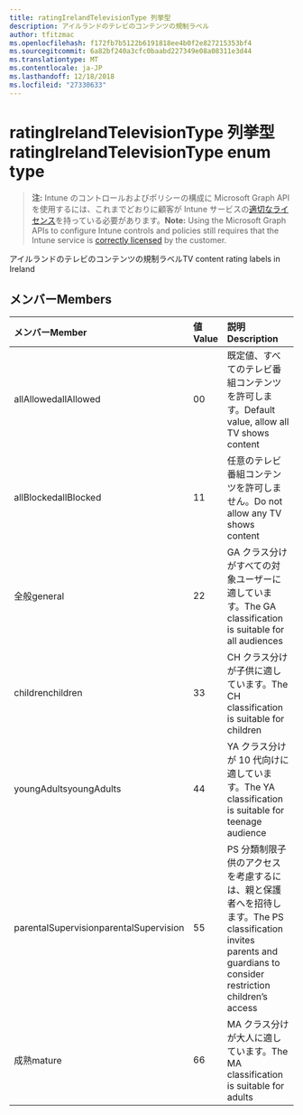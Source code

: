 ```yaml
---
title: ratingIrelandTelevisionType 列挙型
description: アイルランドのテレビのコンテンツの規制ラベル
author: tfitzmac
ms.openlocfilehash: f172fb7b5122b6191818ee4b0f2e827215353bf4
ms.sourcegitcommit: 6a82bf240a3cfc0baabd227349e08a08311e3d44
ms.translationtype: MT
ms.contentlocale: ja-JP
ms.lasthandoff: 12/18/2018
ms.locfileid: "27330633"
---
```

# <a name="ratingirelandtelevisiontype-enum-type"></a><span data-ttu-id="70563-103">ratingIrelandTelevisionType 列挙型</span><span class="sxs-lookup"><span data-stu-id="70563-103">ratingIrelandTelevisionType enum type</span></span>

> <span data-ttu-id="70563-104">**注:** Intune のコントロールおよびポリシーの構成に Microsoft Graph API を使用するには、これまでどおりに顧客が Intune サービスの[適切なライセンス](https://go.microsoft.com/fwlink/?linkid=839381)を持っている必要があります。</span><span class="sxs-lookup"><span data-stu-id="70563-104">**Note:** Using the Microsoft Graph APIs to configure Intune controls and policies still requires that the Intune service is [correctly licensed](https://go.microsoft.com/fwlink/?linkid=839381) by the customer.</span></span>

<span data-ttu-id="70563-105">アイルランドのテレビのコンテンツの規制ラベル</span><span class="sxs-lookup"><span data-stu-id="70563-105">TV content rating labels in Ireland</span></span>
## <a name="members"></a><span data-ttu-id="70563-106">メンバー</span><span class="sxs-lookup"><span data-stu-id="70563-106">Members</span></span>
|<span data-ttu-id="70563-107">メンバー</span><span class="sxs-lookup"><span data-stu-id="70563-107">Member</span></span>|<span data-ttu-id="70563-108">値</span><span class="sxs-lookup"><span data-stu-id="70563-108">Value</span></span>|<span data-ttu-id="70563-109">説明</span><span class="sxs-lookup"><span data-stu-id="70563-109">Description</span></span>|
|:---|:---|:---|
|<span data-ttu-id="70563-110">allAllowed</span><span class="sxs-lookup"><span data-stu-id="70563-110">allAllowed</span></span>|<span data-ttu-id="70563-111">0</span><span class="sxs-lookup"><span data-stu-id="70563-111">0</span></span>|<span data-ttu-id="70563-112">既定値、すべてのテレビ番組コンテンツを許可します。</span><span class="sxs-lookup"><span data-stu-id="70563-112">Default value, allow all TV shows content</span></span>|
|<span data-ttu-id="70563-113">allBlocked</span><span class="sxs-lookup"><span data-stu-id="70563-113">allBlocked</span></span>|<span data-ttu-id="70563-114">1</span><span class="sxs-lookup"><span data-stu-id="70563-114">1</span></span>|<span data-ttu-id="70563-115">任意のテレビ番組コンテンツを許可しません。</span><span class="sxs-lookup"><span data-stu-id="70563-115">Do not allow any TV shows content</span></span>|
|<span data-ttu-id="70563-116">全般</span><span class="sxs-lookup"><span data-stu-id="70563-116">general</span></span>|<span data-ttu-id="70563-117">2</span><span class="sxs-lookup"><span data-stu-id="70563-117">2</span></span>|<span data-ttu-id="70563-118">GA クラス分けがすべての対象ユーザーに適しています。</span><span class="sxs-lookup"><span data-stu-id="70563-118">The GA classification is suitable for all audiences</span></span>|
|<span data-ttu-id="70563-119">children</span><span class="sxs-lookup"><span data-stu-id="70563-119">children</span></span>|<span data-ttu-id="70563-120">3</span><span class="sxs-lookup"><span data-stu-id="70563-120">3</span></span>|<span data-ttu-id="70563-121">CH クラス分けが子供に適しています。</span><span class="sxs-lookup"><span data-stu-id="70563-121">The CH classification is suitable for children</span></span>|
|<span data-ttu-id="70563-122">youngAdults</span><span class="sxs-lookup"><span data-stu-id="70563-122">youngAdults</span></span>|<span data-ttu-id="70563-123">4</span><span class="sxs-lookup"><span data-stu-id="70563-123">4</span></span>|<span data-ttu-id="70563-124">YA クラス分けが 10 代向けに適しています。</span><span class="sxs-lookup"><span data-stu-id="70563-124">The YA classification is suitable for teenage audience</span></span>|
|<span data-ttu-id="70563-125">parentalSupervision</span><span class="sxs-lookup"><span data-stu-id="70563-125">parentalSupervision</span></span>|<span data-ttu-id="70563-126">5</span><span class="sxs-lookup"><span data-stu-id="70563-126">5</span></span>|<span data-ttu-id="70563-127">PS 分類制限子供のアクセスを考慮するには、親と保護者へを招待します。</span><span class="sxs-lookup"><span data-stu-id="70563-127">The PS classification invites parents and guardians to consider restriction children’s access</span></span>|
|<span data-ttu-id="70563-128">成熟</span><span class="sxs-lookup"><span data-stu-id="70563-128">mature</span></span>|<span data-ttu-id="70563-129">6</span><span class="sxs-lookup"><span data-stu-id="70563-129">6</span></span>|<span data-ttu-id="70563-130">MA クラス分けが大人に適しています。</span><span class="sxs-lookup"><span data-stu-id="70563-130">The MA classification is suitable for adults</span></span>|




